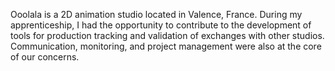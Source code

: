 Ooolala is a 2D animation studio located in Valence, France. During my apprenticeship, I had the opportunity to contribute to the development of tools for production tracking and validation of exchanges with other studios. Communication, monitoring, and project management were also at the core of our concerns.
